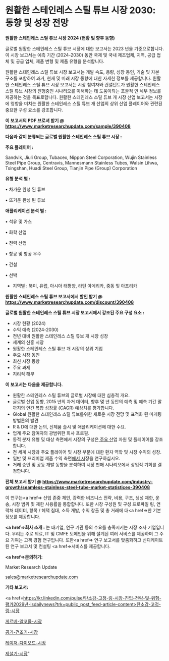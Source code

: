 # 원활한 스테인레스 스틸 튜브 시장 2030: 동향 및 성장 전망

<strong>원활한 스테인레스 스틸 튜브 시장 2024 (현황 및 향후 동향)</strong>

글로벌 원활한 스테인레스 스틸 튜브 시장에 대한 보고서는 2023 년을 기준으로합니다.이 시장 보고서는 예측 기간 (2024-2030) 동안 국제 및 국내 제조업체, 지역, 공급 업체 및 공급 업체, 제품 변형 및 제품 유형을 분석합니다.

원활한 스테인레스 스틸 튜브 시장 보고서는 개발 속도, 용량, 성장 동인, 기술 및 자본 구조를 포함하여 과거, 현재 및 미래 시장 동향에 대한 자세한 정보를 제공합니다. 원활한 스테인레스 스틸 튜브 시장 보고서는 시장 참여자와 컨설턴트가 원활한 스테인레스 스틸 튜브 시장의 진행중인 시나리오를 이해하는 데 도움이되는 포괄적 인 세부 정보를 제공하는 것을 목표로합니다. 원활한 스테인레스 스틸 튜브 개 시장 산업 보고서는 시장에 영향을 미치는 원활한 스테인레스 스틸 튜브 개 산업의 상위 산업 플레이어와 관련된 중요한 구성 요소를 강조합니다.



<strong>이 보고서의 PDF 브로셔 받기 @ <a href=https://www.marketresearchupdate.com/sample/390408>https://www.marketresearchupdate.com/sample/390408</a></strong>



<strong>다음과 같이 분류되는 글로벌 원활한 스테인레스 스틸 튜브 시장 :</strong>



<strong>주요 플레이어 :</strong>

Sandvik, Jiuli Group, Tubacex, Nippon Steel Corporation, Wujin Stainless Steel Pipe Group, Centravis, Mannesmann Stainless Tubes, Walsin Lihwa, Tsingshan, Huadi Steel Group, Tianjin Pipe (Group) Corporation



<strong>유형 분석 별 :</strong>

• 차가운 완성 된 튜브

• 뜨거운 완성 된 튜브



<strong>애플리케이션 분석 별 :</strong>

• 석유 및 가스

• 화학 산업

• 전력 산업

• 항공 및 항공 우주

• 건설

• 선박

<ul>
  <li>지역별 : 북미, 유럽, 아시아 태평양, 라틴 아메리카, 중동 및 아프리카</li>
</ul>


<strong>원활한 스테인레스 스틸 튜브 보고서에서 할인 받기 @ <a href=https://www.marketresearchupdate.com/discount/390408>https://www.marketresearchupdate.com/discount/390408</a></strong>



<strong>글로벌 원활한 스테인레스 스틸 튜브 시장 보고서에서 강조된 주요 구성 요소 :</strong>
<ul>
  <li>시장 현황 (2024)</li>
  <li>수익 예측 (2024-2030)</li>
  <li>전년 대비 원활한 스테인레스 스틸 튜브 개 시장 성장</li>
  <li>세계의 신흥 시장</li>
  <li>원활한 스테인레스 스틸 튜브 개 시장의 상위 기업</li>
  <li>주요 시장 동인</li>
  <li>최신 시장 동향</li>
  <li>주요 과제</li>
  <li>지리적 해부</li>
</ul>


<strong>이 보고서는 다음을 제공합니다.</strong>
<ul>
  <li>원활한 스테인레스 스틸 튜브의 글로벌 시장에 대한 심층적 개요.</li>
  <li>글로벌 산업 동향, 2015 년의 과거 데이터, 향후 몇 년 동안의 예측 및 예측 기간 말까지의 연간 복합 성장률 (CAGR) 예상치를 평가합니다.</li>
  <li>Global 원활한 스테인레스 스틸 튜브를위한 새로운 시장 전망 및 표적화 된 마케팅 방법론의 발견</li>
  <li>R &amp; D에 대한 논의, 신제품 출시 및 애플리케이션에 대한 수요.</li>
  <li>업계 주요 참여자의 광범위한 회사 프로필.</li>
  <li>동적 분자 유형 및 대상 측면에서 시장의 구성은<a href=> 주요 산</a>업 자원 및 플레이어를 강조합니다.</li>
  <li>전 세계 시장과 주요 플레이어 및 시장 부문에 대한 환자 역학 및 시장 수익의 성장.</li>
  <li>일반 및 프리미엄 제품 수익 측면<a href=>에서 시</a>장을 연구하십시오.</li>
  <li>거래 승인 및 공동 개발 동향을 분석하여 시장 판매 시나리오에서 상업적 기회를 결정합니다.</li>
</ul>



<strong>전체 보고서 받기 @ <a href=https://www.marketresearchupdate.com/industry-growth/seamless-stainless-steel-tube-market-statistices-390408>https://www.marketresearchupdate.com/industry-growth/seamless-stainless-steel-tube-market-statistices-390408</a></strong>

이 연구는<a href=> 산업 존중</a> 체인, 강력한 비즈니스 전략, 비용, 구조, 생성 제한, 운송, 시장 범위 및 제한 사용률을 통합합니다. 또한 시장 구성원 및 구성 프로파일 링, 연락처 데이터, 항목 / 혜택 침대, 소득 개발, 수익 창출 및 총 거래에 대<a href=>한 기본 </a>정보를 제공합니다.



<strong><a href=>회사 소</a>개 :</strong>
는 대기업, 연구 기관 등의 수요를 충족시키는 시장 조사 기업입니다. 우리는 주로 의료, IT 및 CMFE 도메인을 위해 설계된 여러 서비스를 제공하며 그 주요 기여는 고객 경험 연구입니다. 또한<a href=> 연구 보</a>고서를 맞춤화하고 신디케이트 된 연구 보고서 및 컨설팅 <a href=>서비스</a>를 제공합니다.



<strong><a href=>문의하기:</a></strong>

Market Research Update

sales@marketresearchupdate.com



<strong>기타 보고서:</strong>

<a href=https://kr.linkedin.com/pulse/탄소강-고정-링-시장-진입-전략-및-위험-평가2029년-isdailynews?trk=public_post_feed-article-content>탄소강-고정-링-시장</a>

<a href=https://www.linkedin.com/pulse/게르베-알코올-시장-진입-전략-및-위험-평가2029년-market-matrix-musings-analysis/>게르베-알코올-시장</a>

<a href=https://www.linkedin.com/pulse/공기-건조기-시장-세분화-연구-및-목표-고객2029년-survey-savvy-insights-360-analysis-sljuf/>공기-건조기-시장</a>

<a href=https://www.linkedin.com/pulse/레이저-다이오드-시장-세분화-연구-및-목표-고객2029년-consumer-connection-compendium-ana-aqdcf/>레이저-다이오드-시장</a>

<a href=https://www.linkedin.com/pulse/제설기-시장-동향-및-성장-전망-trendsetters-talk-360-analysis-uixef/>제설기-시장</a>"
